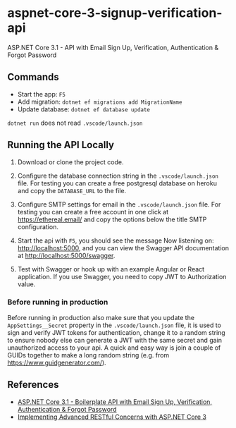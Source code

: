 # aspnet-core-3-signup-verification-api

ASP.NET Core 3.1 - API with Email Sign Up, Verification, Authentication & Forgot Password

## Commands

- Start the app: `F5`
- Add migration: `dotnet ef migrations add MigrationName`
- Update database: `dotnet ef database update`

`dotnet run` does not read `.vscode/launch.json`

## Running the API Locally

1. Download or clone the project code.

1. Configure the database connection string in the `.vscode/launch.json` file. For testing you can create a free postgresql database on heroku and copy the `DATABASE_URL` to the file.

1. Configure SMTP settings for email in the `.vscode/launch.json` file. For testing you can create a free account in one click at <https://ethereal.email/> and copy the options below the title SMTP configuration.

1. Start the api with `F5`, you should see the message Now listening on: <http://localhost:5000>, and you can view the Swagger API documentation at <http://localhost:5000/swagger>.

1. Test with Swagger or hook up with an example Angular or React application. If you use Swagger, you need to copy JWT to Authorization value.

### Before running in production

Before running in production also make sure that you update the `AppSettings__Secret` property in the `.vscode/launch.json` file, it is used to sign and verify JWT tokens for authentication, change it to a random string to ensure nobody else can generate a JWT with the same secret and gain unauthorized access to your api. A quick and easy way is join a couple of GUIDs together to make a long random string (e.g. from <https://www.guidgenerator.com/>).

## References

- [ASP.NET Core 3.1 - Boilerplate API with Email Sign Up, Verification, Authentication & Forgot Password](https://jasonwatmore.com/post/2020/07/06/aspnet-core-3-boilerplate-api-with-email-sign-up-verification-authentication-forgot-password#testing-postman)
- [Implementing Advanced RESTful Concerns with ASP.NET Core 3](https://github.com/KevinDockx/ImplementingAdvancedRESTfulConcernsAspNetCore3)
